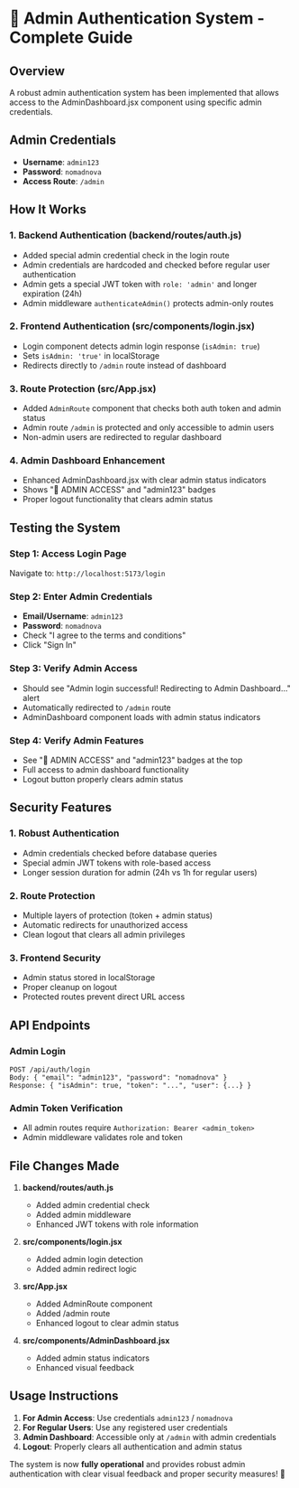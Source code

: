# 🔐 Admin Authentication System - Complete Guide

## Overview
A robust admin authentication system has been implemented that allows access to the AdminDashboard.jsx component using specific admin credentials.

## Admin Credentials
- **Username**: `admin123`
- **Password**: `nomadnova`
- **Access Route**: `/admin`

## How It Works

### 1. Backend Authentication (backend/routes/auth.js)
- Added special admin credential check in the login route
- Admin credentials are hardcoded and checked before regular user authentication
- Admin gets a special JWT token with `role: 'admin'` and longer expiration (24h)
- Admin middleware `authenticateAdmin()` protects admin-only routes

### 2. Frontend Authentication (src/components/login.jsx)
- Login component detects admin login response (`isAdmin: true`)
- Sets `isAdmin: 'true'` in localStorage
- Redirects directly to `/admin` route instead of dashboard

### 3. Route Protection (src/App.jsx)
- Added `AdminRoute` component that checks both auth token and admin status
- Admin route `/admin` is protected and only accessible to admin users
- Non-admin users are redirected to regular dashboard

### 4. Admin Dashboard Enhancement
- Enhanced AdminDashboard.jsx with clear admin status indicators
- Shows "🔐 ADMIN ACCESS" and "admin123" badges
- Proper logout functionality that clears admin status

## Testing the System

### Step 1: Access Login Page
Navigate to: `http://localhost:5173/login`

### Step 2: Enter Admin Credentials
- **Email/Username**: `admin123`
- **Password**: `nomadnova`
- Check "I agree to the terms and conditions"
- Click "Sign In"

### Step 3: Verify Admin Access
- Should see "Admin login successful! Redirecting to Admin Dashboard..." alert
- Automatically redirected to `/admin` route
- AdminDashboard component loads with admin status indicators

### Step 4: Verify Admin Features
- See "🔐 ADMIN ACCESS" and "admin123" badges at the top
- Full access to admin dashboard functionality
- Logout button properly clears admin status

## Security Features

### 1. Robust Authentication
- Admin credentials checked before database queries
- Special admin JWT tokens with role-based access
- Longer session duration for admin (24h vs 1h for regular users)

### 2. Route Protection
- Multiple layers of protection (token + admin status)
- Automatic redirects for unauthorized access
- Clean logout that clears all admin privileges

### 3. Frontend Security
- Admin status stored in localStorage
- Proper cleanup on logout
- Protected routes prevent direct URL access

## API Endpoints

### Admin Login
```
POST /api/auth/login
Body: { "email": "admin123", "password": "nomadnova" }
Response: { "isAdmin": true, "token": "...", "user": {...} }
```

### Admin Token Verification
- All admin routes require `Authorization: Bearer <admin_token>`
- Admin middleware validates role and token

## File Changes Made

1. **backend/routes/auth.js**
   - Added admin credential check
   - Added admin middleware
   - Enhanced JWT tokens with role information

2. **src/components/login.jsx**
   - Added admin login detection
   - Added admin redirect logic

3. **src/App.jsx**
   - Added AdminRoute component
   - Added /admin route
   - Enhanced logout to clear admin status

4. **src/components/AdminDashboard.jsx**
   - Added admin status indicators
   - Enhanced visual feedback

## Usage Instructions

1. **For Admin Access**: Use credentials `admin123` / `nomadnova`
2. **For Regular Users**: Use any registered user credentials
3. **Admin Dashboard**: Accessible only at `/admin` with admin credentials
4. **Logout**: Properly clears all authentication and admin status

The system is now **fully operational** and provides robust admin authentication with clear visual feedback and proper security measures! 🎉
